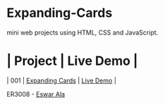 # Expanding-Cards
mini web projects using HTML, CSS and JavaScript.
  #  | Project                                                                | Live Demo                                                |

| 001 | [Expanding Cards](https://github.com/Eswar3008/Expanding-Cards)                               | [Live Demo](https://eswar3008.github.io/Expanding-Cards/)  |

 ER3008 - [Eswar Ala](https://www.linkedin.com/in/eswarala3008/)

